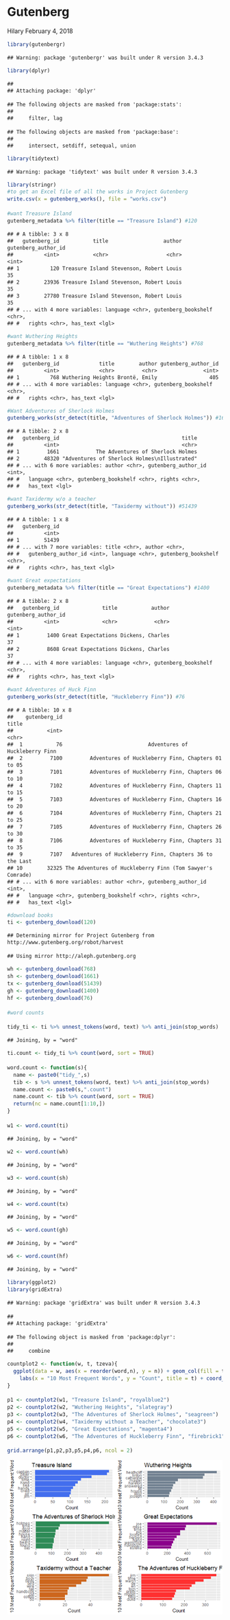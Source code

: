 Gutenberg
================
Hilary
February 4, 2018

``` r
library(gutenbergr)
```

    ## Warning: package 'gutenbergr' was built under R version 3.4.3

``` r
library(dplyr)
```

    ## 
    ## Attaching package: 'dplyr'

    ## The following objects are masked from 'package:stats':
    ## 
    ##     filter, lag

    ## The following objects are masked from 'package:base':
    ## 
    ##     intersect, setdiff, setequal, union

``` r
library(tidytext)
```

    ## Warning: package 'tidytext' was built under R version 3.4.3

``` r
library(stringr)
#to get an Excel file of all the works in Project Gutenberg
write.csv(x = gutenberg_works(), file = "works.csv")

#want Treasure Island
gutenberg_metadata %>% filter(title == "Treasure Island") #120
```

    ## # A tibble: 3 x 8
    ##   gutenberg_id           title                  author gutenberg_author_id
    ##          <int>           <chr>                   <chr>               <int>
    ## 1          120 Treasure Island Stevenson, Robert Louis                  35
    ## 2        23936 Treasure Island Stevenson, Robert Louis                  35
    ## 3        27780 Treasure Island Stevenson, Robert Louis                  35
    ## # ... with 4 more variables: language <chr>, gutenberg_bookshelf <chr>,
    ## #   rights <chr>, has_text <lgl>

``` r
#want Wuthering Heights
gutenberg_metadata %>% filter(title == "Wuthering Heights") #768
```

    ## # A tibble: 1 x 8
    ##   gutenberg_id             title        author gutenberg_author_id
    ##          <int>             <chr>         <chr>               <int>
    ## 1          768 Wuthering Heights Brontë, Emily                 405
    ## # ... with 4 more variables: language <chr>, gutenberg_bookshelf <chr>,
    ## #   rights <chr>, has_text <lgl>

``` r
#Want Adventures of Sherlock Holmes
gutenberg_works(str_detect(title, "Adventures of Sherlock Holmes")) #1661
```

    ## # A tibble: 2 x 8
    ##   gutenberg_id                                        title
    ##          <int>                                        <chr>
    ## 1         1661            The Adventures of Sherlock Holmes
    ## 2        48320 "Adventures of Sherlock Holmes\nIllustrated"
    ## # ... with 6 more variables: author <chr>, gutenberg_author_id <int>,
    ## #   language <chr>, gutenberg_bookshelf <chr>, rights <chr>,
    ## #   has_text <lgl>

``` r
#want Taxidermy w/o a teacher
gutenberg_works(str_detect(title, "Taxidermy without")) #51439
```

    ## # A tibble: 1 x 8
    ##   gutenberg_id
    ##          <int>
    ## 1        51439
    ## # ... with 7 more variables: title <chr>, author <chr>,
    ## #   gutenberg_author_id <int>, language <chr>, gutenberg_bookshelf <chr>,
    ## #   rights <chr>, has_text <lgl>

``` r
#want Great expectations
gutenberg_metadata %>% filter(title == "Great Expectations") #1400
```

    ## # A tibble: 2 x 8
    ##   gutenberg_id              title           author gutenberg_author_id
    ##          <int>              <chr>            <chr>               <int>
    ## 1         1400 Great Expectations Dickens, Charles                  37
    ## 2         8608 Great Expectations Dickens, Charles                  37
    ## # ... with 4 more variables: language <chr>, gutenberg_bookshelf <chr>,
    ## #   rights <chr>, has_text <lgl>

``` r
#want Adventures of Huck Finn
gutenberg_works(str_detect(title, "Huckleberry Finn")) #76
```

    ## # A tibble: 10 x 8
    ##    gutenberg_id                                                     title
    ##           <int>                                                     <chr>
    ##  1           76                            Adventures of Huckleberry Finn
    ##  2         7100         Adventures of Huckleberry Finn, Chapters 01 to 05
    ##  3         7101         Adventures of Huckleberry Finn, Chapters 06 to 10
    ##  4         7102         Adventures of Huckleberry Finn, Chapters 11 to 15
    ##  5         7103         Adventures of Huckleberry Finn, Chapters 16 to 20
    ##  6         7104         Adventures of Huckleberry Finn, Chapters 21 to 25
    ##  7         7105         Adventures of Huckleberry Finn, Chapters 26 to 30
    ##  8         7106         Adventures of Huckleberry Finn, Chapters 31 to 35
    ##  9         7107   Adventures of Huckleberry Finn, Chapters 36 to the Last
    ## 10        32325 The Adventures of Huckleberry Finn (Tom Sawyer's Comrade)
    ## # ... with 6 more variables: author <chr>, gutenberg_author_id <int>,
    ## #   language <chr>, gutenberg_bookshelf <chr>, rights <chr>,
    ## #   has_text <lgl>

``` r
#download books
ti <- gutenberg_download(120)
```

    ## Determining mirror for Project Gutenberg from http://www.gutenberg.org/robot/harvest

    ## Using mirror http://aleph.gutenberg.org

``` r
wh <- gutenberg_download(768)
sh <- gutenberg_download(1661)
tx <- gutenberg_download(51439)
gh <- gutenberg_download(1400)
hf <- gutenberg_download(76)

#word counts

tidy_ti <- ti %>% unnest_tokens(word, text) %>% anti_join(stop_words)
```

    ## Joining, by = "word"

``` r
ti.count <- tidy_ti %>% count(word, sort = TRUE)

word.count <- function(s){
  name <- paste0("tidy_",s)
  tib <- s %>% unnest_tokens(word, text) %>% anti_join(stop_words)
  name.count <- paste0(s,".count")
  name.count <- tib %>% count(word, sort = TRUE)
  return(nc = name.count[1:10,])
}

w1 <- word.count(ti)
```

    ## Joining, by = "word"

``` r
w2 <- word.count(wh)
```

    ## Joining, by = "word"

``` r
w3 <- word.count(sh)
```

    ## Joining, by = "word"

``` r
w4 <- word.count(tx)
```

    ## Joining, by = "word"

``` r
w5 <- word.count(gh)
```

    ## Joining, by = "word"

``` r
w6 <- word.count(hf)
```

    ## Joining, by = "word"

``` r
library(ggplot2)
library(gridExtra)
```

    ## Warning: package 'gridExtra' was built under R version 3.4.3

    ## 
    ## Attaching package: 'gridExtra'

    ## The following object is masked from 'package:dplyr':
    ## 
    ##     combine

``` r
countplot2 <- function(w, t, tzeva){
  ggplot(data = w, aes(x = reorder(word,n), y = n)) + geom_col(fill = tzeva) + 
    labs(x = "10 Most Frequent Words", y = "Count", title = t) + coord_flip()
}

p1 <- countplot2(w1, "Treasure Island", "royalblue2")
p2 <- countplot2(w2, "Wuthering Heights", "slategray")
p3 <- countplot2(w3, "The Adventures of Sherlock Holmes", "seagreen")
p4 <- countplot2(w4, "Taxidermy without a Teacher", "chocolate3")
p5 <- countplot2(w5, "Great Expectations", "magenta4")
p6 <- countplot2(w6, "The Adventures of Huckleberry Finn", "firebrick1")

grid.arrange(p1,p2,p3,p5,p4,p6, ncol = 2)
```

![](Gutenberg_files/figure-markdown_github/unnamed-chunk-1-1.png)
